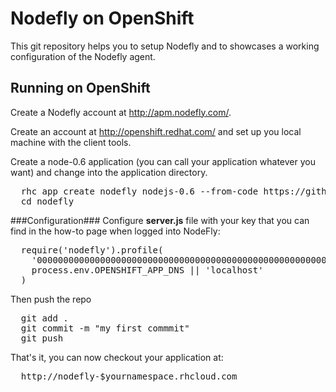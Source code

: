 Nodefly on OpenShift
======================
This git repository helps you to setup Nodefly and to showcases a working configuration of the Nodefly agent.


Running on OpenShift
----------------------------

Create a Nodefly account at http://apm.nodefly.com/.

Create an account at http://openshift.redhat.com/ and set up you local machine with the client tools.

Create a node-0.6 application (you can call your application whatever you want) and change into the application directory.
<pre>
  rhc app create nodefly nodejs-0.6 --from-code https://github.com/NodeFly/nodefly-openshift-quickstart
  cd nodefly
</pre>

###Configuration###
Configure <strong>server.js</strong> file with your key that you can find in the how-to page when logged into NodeFly:

<pre>
  require('nodefly').profile(
    '0000000000000000000000000000000000000000000000000000000000000000',
    process.env.OPENSHIFT_APP_DNS || 'localhost'
  )
</pre>

Then push the repo
<pre>
  git add .
  git commit -m "my first commmit"
  git push
</pre>

That's it, you can now checkout your application at:
<pre>
  http://nodefly-$yournamespace.rhcloud.com
</pre>